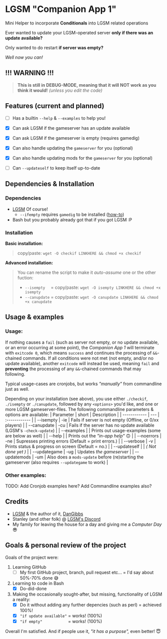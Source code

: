 # LGSM "Companion App 1"
Mini Helper to incorporate **Conditionals** into LGSM related operations

Ever wanted to update your LGSM-operated server **only if there was an update available?**

Only wanted to do restart **if server was empty?**

*Well now you can!*


##
## !!! WARNING !!!
> **This is still in DEBUG-MODE, meaning that it will NOT work as you think it would!**
*(unless you edit the code)*



##
## Features (current and planned)
- [ ] Has a builtin `--help` & `--examples` to help you!
- [x] Can ask LGSM if the gameserver has an update available
- [x] Can ask LGSM if the gameserver is empty (requires gamedig)
- [x] Can also handle updating the `gameserver` for you (optional)
- [x] Can also handle updating mods for the `gameserver` for you (optional)
- [ ] Can `--updateself` to keep itself up-to-date


##
## Dependencies & Installation
### Dependencies
* [LGSM](https://github.com/GameServerManagers/LinuxGSM) Of course!
   * `--ifempty` requires `gamedig` to be installed ([how-to](https://docs.linuxgsm.com/requirements/gamedig))
* Bash but you probably already got that if you got LGSM :P

### Installation
**Basic installation:**
> copy/paste: `wget -O checkif LINKHERE && chmod +x checkif` 

**Advanced installation:**
> You can rename the script to make it *auto-assume* one or the other fuction:
> * `--isempty  ` = copy/paste: `wget -O isempty LINKHERE && chmod +x isempty` 
> * `--canupdate` = copy/paste: `wget -O canupdate LINKHERE && chmod +x canupdate` 


## 
## Usage & examples
### Usage:
If nothing causes a `fail` (such as server not empty, or no update available, or an error occurring at some point), the *Companion App 1* will terminate with `exitcode 0`, which means `success` and continues the processing of `&&`-chained commands. If all conditions were not met (not empty, and/or no update available), another `exitcode` will instead be used, meaning `fail` and **preventing** the processing of any `&&`-chained commands that may following.

Typical usage-cases are cronjobs, but works *"manually"* from commandline just as well.

Depending on your installation (see above), you use either `./checkif`, `./isempty` or `./canupdate`, followed by any `<options>` you'd like, and one or more LGSM gameserver-files. The following commandline parameters & options are available:
| Parameter   | short | Description |
| ------------ | --- | :------------ |
| --isempty    | -ie | Fails if server is not empty (Offline, or 0/xx players) |
| --canupdate  | -cu | Fails if the server has no update available (LGSM's `-check-update`) |
| --examples   |     | Prints out usage-examples (some are below as well) |
| --help       |     | Prints out the *"in-app help"* :upside_down_face: |
| --noerrors   | -ne | Supresses printing errors (Default = print errors.) |
| --verbose    | -v  | Prints status & progress on screen (Default = no.) |
| --updateself |     | *( Not done yet )* |
| --updategame | -ug | Updates *the gameserver* |
| --updatemods | -um | Also does a `mods-update` before (re)starting the gameserver (also requires `--updategame` to work) |

### Other examples:
TODO: Add Cronjob examples here?
Add Commandline examples also?


##
## Credits

* [LGSM](https://github.com/GameServerManagers/LinuxGSM) & the author of it, [DanGibbs](https://github.com/dgibbs64)
* Stanley (and other folk) @ [LGSM's Discord](https://linuxgsm.com/discord)
* My family for leaving the house for a day and giving me a *Computer Day* :sunglasses:


##
## Goals & personal review of the project
Goals of the project were:
1. Learning GitHub
   - [ ] My first GitHub project, branch, pull request etc... = I'd say about 50%-70% done :sweat_smile:
1. Learning to code in Bash
   - [x] Do-did-done
1. Making the occasionally sought-after, but missing, functionality of LGSM a reality:
   - [x] Do it without adding any further depencies (such as perl) = achieved 100%!
   - [x] `"if update available"` = works! (100%)
   - [x] `"if empty"           ` = works! (100%)

Overall I'm satisfied.
And if people use it, *"it has a purpose",* even better! :innocent:
